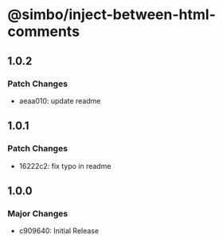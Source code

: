 # @simbo/inject-between-html-comments

## 1.0.2

### Patch Changes

- aeaa010: update readme

## 1.0.1

### Patch Changes

- 16222c2: fix typo in readme

## 1.0.0

### Major Changes

- c909640: Initial Release
